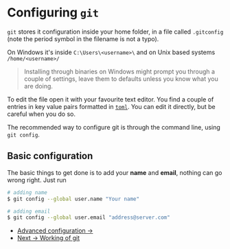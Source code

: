 # Configuring `git`

`git` stores it configuration inside your home folder, in a file called
`.gitconfig` (note the period symbol in the filename is not a typo).

On Windows it's inside `C:\Users\<username>\` and on Unix based systems
`/home/<username>/`

> Installing through binaries on Windows might prompt you through a couple of
> settings, leave them to defaults unless you know what you are doing.

To edit the file open it with your favourite text editor. You find a couple of
entries in key value pairs formatted in
[`toml`](https://github.com/toml-lang/toml). You can edit it directly, but be
careful when you do so.

The recommended way to configure git is through the command line, using
`git config`.


## Basic configuration

The basic things to get done is to add your **name** and **email**, nothing can
go wrong right. Just run

``` bash
# adding name
$ git config --global user.name "Your name"

# adding email
$ git config --global user.email "address@server.com"
```

- [Advanced configuration ->](https://git-scm.com/book/en/v2/Customizing-Git-Git-Configuration)
- [Next -> Working of git](working.md)
